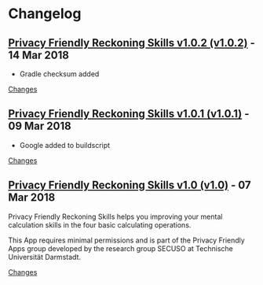 # Changelog

<a name="v1.0.2"></a>
## [Privacy Friendly Reckoning Skills v1.0.2 (v1.0.2)](https://github.com/SecUSo/privacy-friendly-reckoning-skills/releases/tag/v1.0.2) - 14 Mar 2018

- Gradle checksum added

[Changes][v1.0.2]


<a name="v1.0.1"></a>
## [Privacy Friendly Reckoning Skills v1.0.1 (v1.0.1)](https://github.com/SecUSo/privacy-friendly-reckoning-skills/releases/tag/v1.0.1) - 09 Mar 2018

* Google added to buildscript

[Changes][v1.0.1]


<a name="v1.0"></a>
## [Privacy Friendly Reckoning Skills v1.0 (v1.0)](https://github.com/SecUSo/privacy-friendly-reckoning-skills/releases/tag/v1.0) - 07 Mar 2018

Privacy Friendly Reckoning Skills helps you improving your mental calculation skills in the four basic calculating operations. 

This App requires minimal permissions and is part of the Privacy Friendly Apps group
developed by the research group SECUSO at Technische Universität Darmstadt.

[Changes][v1.0]


[v1.0.2]: https://github.com/SecUSo/privacy-friendly-reckoning-skills/compare/v1.0.1...v1.0.2
[v1.0.1]: https://github.com/SecUSo/privacy-friendly-reckoning-skills/compare/v1.0...v1.0.1
[v1.0]: https://github.com/SecUSo/privacy-friendly-reckoning-skills/tree/v1.0

 <!-- Generated by https://github.com/rhysd/changelog-from-release -->
